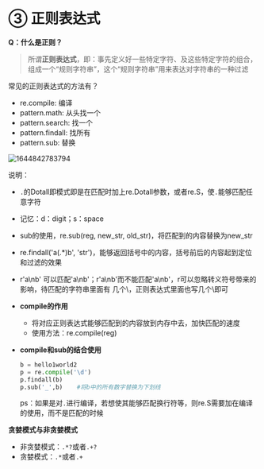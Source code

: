 # ③ 正则表达式

**Q：什么是正则？**

> 所谓**正则表达式**，即：事先定义好一些特定字符、及这些特定字符的组合，组成一个“规则字符串”，这个“规则字符串”用来表达对字符串的一种过滤 

常见的正则表达式的方法有？

- re.compile: 编译
- pattern.math: 从头找一个
- pattern.search: 找一个
- pattern.findall: 找所有
- pattern.sub: 替换

![1644842783794](C:\Users\LDZ\AppData\Roaming\Typora\typora-user-images\1644842783794.png)

说明：

- `.`的Dotall即模式即是在匹配时加上re.Dotall参数，或者re.S，使`.`能够匹配任意字符

- 记忆：d：digit；s：space

- sub的使用，re.sub(reg, new_str, old_str)，将匹配到的内容替换为new_str

- re.findall('a(.*)b', 'str')，能够返回括号中的内容，括号前后的内容起到定位和过滤的效果

- r'a\nb' 可以匹配'a\nb'；r'a\nb'而不能匹配'a\nb'，r可以忽略转义符号带来的影响，待匹配的字符串里面有 几个\，正则表达式里面也写几个\即可

- **compile的作用**

  - 将对应正则表达式能够匹配到的内容放到内存中去，加快匹配的速度
  - 使用方法：re.compile(reg)

- **compile和sub的结合使用**

  

  ```python
  b = hello1world2
  p = re.compile('\d')
  p.findall(b)
  p.sub('_',b)    #将b中的所有数字替换为下划线
  ```

  ps：如果是对`.`进行编译，若想使其能够匹配换行符等，则re.S需要加在编译的使用，而不是匹配的时候

**贪婪模式与非贪婪模式**

- 非贪婪模式：`.*?`或者`.+?` 
- 贪婪模式：`.*`或者`.+`